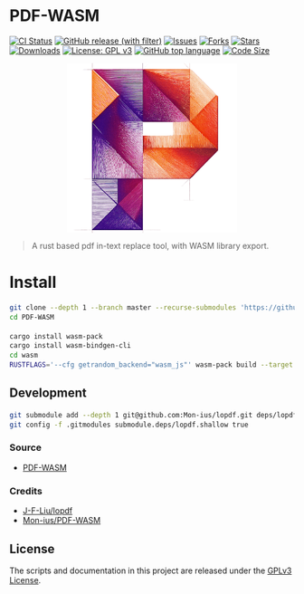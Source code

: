 # PDF-WASM

[![CI Status](https://github.com/Mon-ius/PDF-WASM/workflows/ci/badge.svg)](https://github.com/Mon-ius/PDF-WASM/actions?query=workflow:ci)
[![GitHub release (with filter)](https://img.shields.io/github/v/release/Mon-ius/PDF-WASM)](https://github.com/Mon-ius/PDF-WASM/releases)
[![Issues](https://img.shields.io/github/issues/Mon-ius/PDF-WASM)](https://github.com/Mon-ius/PDF-WASM/issues) 
[![Forks](https://img.shields.io/github/forks/Mon-ius/PDF-WASM)](https://github.com/Mon-ius/PDF-WASM/network/members)
[![Stars](https://img.shields.io/github/stars/Mon-ius/PDF-WASM)](https://github.com/Mon-ius/PDF-WASM/stargazers)
[![Downloads](https://img.shields.io/github/downloads/Mon-ius/PDF-WASM/total.svg)](https://github.com/Mon-ius/PDF-WASM/releases)
[![License: GPL v3](https://img.shields.io/badge/License-GPLv3-blue.svg)](./LICENSE)
[![GitHub top language](https://img.shields.io/github/languages/top/Mon-ius/PDF-WASM?logo=rust&label=)](./Cargo.toml#L4)
[![Code Size](https://img.shields.io/github/languages/code-size/Mon-ius/PDF-WASM)](https://github.com/Mon-ius/PDF-WASM)

<p align="center" width="100%">
<img src="assets/favicon.png" alt="PDF-WASM" style="width: 50%; min-width: 300px; display: block; margin: auto;">
</p>

> A rust based pdf in-text replace tool, with WASM library export.

# Install

```sh
git clone --depth 1 --branch master --recurse-submodules 'https://github.com/Mon-ius/PDF-WASM'
cd PDF-WASM

cargo install wasm-pack
cargo install wasm-bindgen-cli
cd wasm
RUSTFLAGS='--cfg getrandom_backend="wasm_js"' wasm-pack build --target web
```

## Development
```sh
git submodule add --depth 1 git@github.com:Mon-ius/lopdf.git deps/lopdf
git config -f .gitmodules submodule.deps/lopdf.shallow true
```

### Source

- [PDF-WASM](https://github.com/Mon-ius/PDF-WASM)

### Credits
- [J-F-Liu/lopdf](https://github.com/J-F-Liu/lopdf)
- [Mon-ius/PDF-WASM](https://github.com/Mon-ius/PDF-WASM)

## License

The scripts and documentation in this project are released under the [GPLv3
License].

[GPLv3 License]: LICENSE